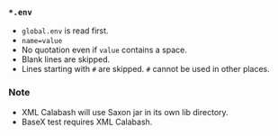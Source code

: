 ### `*.env`

* `global.env` is read first.
* `name=value`
* No quotation even if `value` contains a space.
* Blank lines are skipped.
* Lines starting with `#` are skipped. `#` cannot be used in other places.

### Note

* XML Calabash will use Saxon jar in its own lib directory.
* BaseX test requires XML Calabash.

